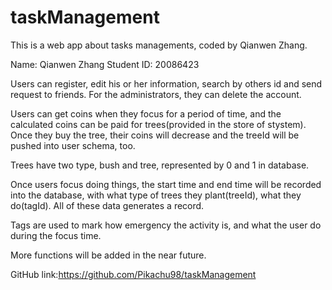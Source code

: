 # taskManagement
This is a web app about tasks managements, coded by Qianwen Zhang.

Name: Qianwen Zhang
Student ID: 20086423

Users can register, edit his or her information, search by others id and send request to friends. For the administrators, they can delete the account.

Users can get coins when they focus for a period of time, and the calculated coins can be paid for trees(provided in the store of stystem). Once they buy the tree, their coins will decrease and the treeId will be pushed into user schema, too.

Trees have two type, bush and tree, represented by 0 and 1 in database.

Once users focus doing things, the start time and end time will be recorded into the database, with what type of trees they plant(treeId), what they do(tagId). All of these data generates a record.

Tags are used to mark how emergency the activity is, and what the user do during the focus time.

More functions will be added in the near future.

GitHub link:https://github.com/Pikachu98/taskManagement

 
